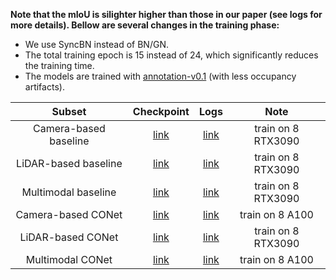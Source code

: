 **Note that the mIoU is silighter higher than those in our paper (see logs for more details). Bellow are several changes in the training phase:**
- We use SyncBN instead of BN/GN.
- The total training epoch is 15 instead of 24, which significantly reduces the training time.
- The models are trained with [annotation-v0.1](./prepare_data.md) (with less occupancy artifacts).

| Subset | Checkpoint | Logs | Note |
| :---: | :---: | :---: | :---: |
| Camera-based baseline | [link](TODO) | [link](TODO) | train on 8 RTX3090|
| LiDAR-based baseline | [link](TODO) | [link](TODO) | train on 8 RTX3090|
| Multimodal baseline | [link](TODO) | [link](TODO) | train on 8 RTX3090|
| Camera-based CONet | [link](TODO) | [link](TODO) | train on 8 A100|
| LiDAR-based CONet | [link](TODO) | [link](TODO) | train on 8 RTX3090|
| Multimodal CONet | [link](TODO) | [link](TODO) | train on 8 A100|

